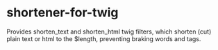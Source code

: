 # shortener-for-twig
Provides shorten_text and shorten_html twig filters, which shorten (cut) plain text or html to the $length, preventing braking words and tags.
